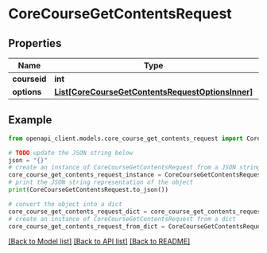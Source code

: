 # CoreCourseGetContentsRequest


## Properties

Name | Type | Description | Notes
------------ | ------------- | ------------- | -------------
**courseid** | **int** | course id | 
**options** | [**List[CoreCourseGetContentsRequestOptionsInner]**](CoreCourseGetContentsRequestOptionsInner.md) |  | [optional] 

## Example

```python
from openapi_client.models.core_course_get_contents_request import CoreCourseGetContentsRequest

# TODO update the JSON string below
json = "{}"
# create an instance of CoreCourseGetContentsRequest from a JSON string
core_course_get_contents_request_instance = CoreCourseGetContentsRequest.from_json(json)
# print the JSON string representation of the object
print(CoreCourseGetContentsRequest.to_json())

# convert the object into a dict
core_course_get_contents_request_dict = core_course_get_contents_request_instance.to_dict()
# create an instance of CoreCourseGetContentsRequest from a dict
core_course_get_contents_request_from_dict = CoreCourseGetContentsRequest.from_dict(core_course_get_contents_request_dict)
```
[[Back to Model list]](../README.md#documentation-for-models) [[Back to API list]](../README.md#documentation-for-api-endpoints) [[Back to README]](../README.md)


